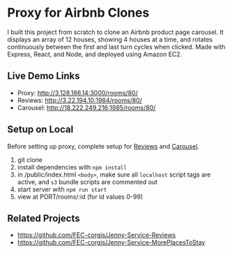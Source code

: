 # Proxy for Airbnb Clones

I built this project from scratch to clone an Airbnb product page carousel. It displays an array of 12 houses, showing 4 houses at a time, and rotates continuously between the first and last turn cycles when clicked. Made with Express, React, and Node, and deployed using Amazon EC2.

## Live Demo Links

  - Proxy: http://3.128.186.14:3000/rooms/80/
  - Reviews: http://3.22.194.10:1984/rooms/80/
  - Carousel: http://18.222.249.216:1985/rooms/80/

## Setup on Local

Before setting up proxy, complete setup for [Reviews](https://github.com/FEC-corgis/Jenny-Service-Reviews) and [Carousel](https://github.com/FEC-corgis/Jenny-Service-MorePlacesToStay).

1. git clone
1. install dependencies with `npm install`
1. in /public/index.html `<body>`, make sure all `localhost` script tags are active, and `s3` bundle scripts are commented out
1. start server with `npm run start`
1. view at PORT/rooms/:id (for id values 0-99)

## Related Projects

  - https://github.com/FEC-corgis/Jenny-Service-Reviews
  - https://github.com/FEC-corgis/Jenny-Service-MorePlacesToStay
